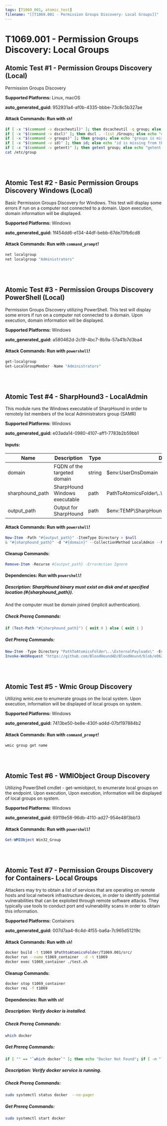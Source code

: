 ```yaml
---
tags: [T1069_001, atomic_test]
filename: "[[T1069.001 - Permission Groups Discovery- Local Groups]]"
---
```

# T1069.001 - Permission Groups Discovery: Local Groups

## Atomic Test #1 - Permission Groups Discovery (Local)
Permission Groups Discovery

**Supported Platforms:** Linux, macOS


**auto_generated_guid:** 952931a4-af0b-4335-bbbe-73c8c5b327ae






#### Attack Commands: Run with `sh`! 


```sh
if [ -x "$(command -v dscacheutil)" ]; then dscacheutil -q group; else echo "dscacheutil is missing from the machine. skipping..."; fi;
if [ -x "$(command -v dscl)" ]; then dscl . -list /Groups; else echo "dscl is missing from the machine. skipping..."; fi;
if [ -x "$(command -v groups)" ]; then groups; else echo "groups is missing from the machine. skipping..."; fi;
if [ -x "$(command -v id)" ]; then id; else echo "id is missing from the machine. skipping..."; fi;
if [ -x "$(command -v getent)" ]; then getent group; else echo "getent is missing from the machine. skipping..."; fi;
cat /etc/group
```






<br/>
<br/>

## Atomic Test #2 - Basic Permission Groups Discovery Windows (Local)
Basic Permission Groups Discovery for Windows. This test will display some errors if run on a computer not connected to a domain. Upon execution, domain
information will be displayed.

**Supported Platforms:** Windows


**auto_generated_guid:** 1f454dd6-e134-44df-bebb-67de70fb6cd8






#### Attack Commands: Run with `command_prompt`! 


```cmd
net localgroup
net localgroup "Administrators"
```






<br/>
<br/>

## Atomic Test #3 - Permission Groups Discovery PowerShell (Local)
Permission Groups Discovery utilizing PowerShell. This test will display some errors if run on a computer not connected to a domain. Upon execution, domain
information will be displayed.

**Supported Platforms:** Windows


**auto_generated_guid:** a580462d-2c19-4bc7-8b9a-57a41b7d3ba4






#### Attack Commands: Run with `powershell`! 


```powershell
get-localgroup
Get-LocalGroupMember -Name "Administrators"
```






<br/>
<br/>

## Atomic Test #4 - SharpHound3 - LocalAdmin
This module runs the Windows executable of SharpHound in order to remotely list members of the local Administrators group (SAMR)

**Supported Platforms:** Windows


**auto_generated_guid:** e03ada14-0980-4107-aff1-7783b2b59bb1





#### Inputs:
| Name | Description | Type | Default Value |
|------|-------------|------|---------------|
| domain | FQDN of the targeted domain | string | $env:UserDnsDomain|
| sharphound_path | SharpHound Windows executable | path | PathToAtomicsFolder&#92;..&#92;ExternalPayloads&#92;SharpHound.exe|
| output_path | Output for SharpHound | path | $env:TEMP&#92;SharpHound&#92;|


#### Attack Commands: Run with `powershell`! 


```powershell
New-Item -Path "#{output_path}" -ItemType Directory > $null
& "#{sharphound_path}" -d "#{domain}" --CollectionMethod LocalAdmin --NoSaveCache --OutputDirectory "#{output_path}"
```

#### Cleanup Commands:
```powershell
Remove-Item -Recurse #{output_path} -ErrorAction Ignore
```



#### Dependencies:  Run with `powershell`!
##### Description: SharpHound binary must exist on disk and at specified location (#{sharphound_path}).
And the computer must be domain joined (implicit authentication).
##### Check Prereq Commands:
```powershell
if (Test-Path "#{sharphound_path}") { exit 0 } else { exit 1 }
```
##### Get Prereq Commands:
```powershell
New-Item -Type Directory "PathToAtomicsFolder\..\ExternalPayloads\" -ErrorAction Ignore -Force | Out-Null
Invoke-WebRequest "https://github.com/BloodHoundAD/BloodHound/blob/e062fe73d73c015dccb37fae5089342d009b84b8/Collectors/SharpHound.exe?raw=true" -OutFile "#{sharphound_path}"
```




<br/>
<br/>

## Atomic Test #5 - Wmic Group Discovery
Utilizing wmic.exe to enumerate groups on the local system. Upon execution, information will be displayed of local groups on system.

**Supported Platforms:** Windows


**auto_generated_guid:** 7413be50-be8e-430f-ad4d-07bf197884b2






#### Attack Commands: Run with `command_prompt`! 


```cmd
wmic group get name
```






<br/>
<br/>

## Atomic Test #6 - WMIObject Group Discovery
Utilizing PowerShell cmdlet - get-wmiobject, to enumerate local groups on the endpoint. Upon execution, Upon execution, information will be displayed of local groups on system.

**Supported Platforms:** Windows


**auto_generated_guid:** 69119e58-96db-4110-ad27-954e48f3bb13






#### Attack Commands: Run with `powershell`! 


```powershell
Get-WMIObject Win32_Group
```






<br/>
<br/>

## Atomic Test #7 - Permission Groups Discovery for Containers- Local Groups
Attackers may try to obtain a list of services that are operating on remote hosts and local network infrastructure devices, in order to identify potential vulnerabilities that can be exploited through remote software attacks. They typically use tools to conduct port and vulnerability scans in order to obtain this information.

**Supported Platforms:** Containers


**auto_generated_guid:** 007d7aa4-8c4d-4f55-ba6a-7c965d51219c






#### Attack Commands: Run with `sh`! 


```sh
docker build -t t1069 $PathtoAtomicsFolder/T1069.001/src/
docker run --name t1069_container  -d -t t1069
docker exec t1069_container ./test.sh
```

#### Cleanup Commands:
```sh
docker stop t1069_container
docker rmi -f t1069
```



#### Dependencies:  Run with `sh`!
##### Description: Verify docker is installed.
##### Check Prereq Commands:
```sh
which docker
```
##### Get Prereq Commands:
```sh
if [ "" == "`which docker`" ]; then echo "Docker Not Found"; if [ -n "`which apt-get`" ]; then sudo apt-get -y install docker ; elif [ -n "`which yum`" ]; then sudo yum -y install docker ; fi ; else echo "Docker installed"; fi
```
##### Description: Verify docker service is running.
##### Check Prereq Commands:
```sh
sudo systemctl status docker  --no-pager
```
##### Get Prereq Commands:
```sh
sudo systemctl start docker
```




<br/>
